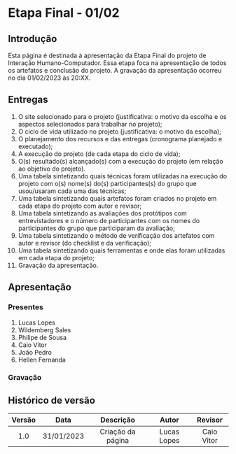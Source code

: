 # Etapa Final - 01/02

## Introdução
Esta página é destinada à apresentação da Etapa Final do projeto de Interação Humano-Computador. Essa etapa foca na apresentação de todos os artefatos e conclusão do projeto. A gravação da apresentação ocorreu no dia 01/02/2023 às 20:XX.

## Entregas
<ol>
    <li>O site selecionado para o projeto (justificativa: o motivo da escolha e os aspectos selecionados para trabalhar no projeto);
    <li>O ciclo de vida utilizado no projeto (justificativa: o motivo da escolha);</li>
    <li>O planejamento dos recursos e das entregas (cronograma planejado e executado);</li>
    <li>A execução do projeto  (de cada etapa do ciclo de vida);</li>
    <li>O(s) resultado(s) alcançado(s) com a execução do projeto (em relação ao objetivo do projeto).</li>
    <li>Uma tabela sintetizando quais técnicas foram utilizadas na execução do projeto com o(s) nome(s) do(s) participantes(s) do grupo que usou/usaram cada uma das técnicas;</li>
    <li>Uma tabela sintetizando quais artefatos foram criados no projeto em cada etapa do projeto com autor e revisor; </li>
    <li>Uma tabela sintetizando as avaliações dos protótipos com entrevistadores e o número de participantes com os nomes do participantes do grupo que participaram da avaliação;</li>
    <li>Uma tabela sintetizando o método de verificação dos artefatos com autor e  revisor (do checklist e da verificação);</li>
    <li>Uma tabela sintetizando quais ferramentas e onde elas foram utilizadas em cada etapa do projeto;</li>
    <li>Gravação da apresentação.</li>
</ol>

## Apresentação

### Presentes
<ol>
    <li>Lucas Lopes</li>
    <li>Wildemberg Sales</li>
    <li>Philipe de Sousa</li>
    <li>Caio Vitor</li>
    <li>João Pedro</li>
    <li>Hellen Fernanda</li>
</ol>

### Gravação


## Histórico de versão
| Versão | Data | Descrição | Autor | Revisor |
| :----: | :--: | :-------: | :---: | :-----: |
| 1.0 | 31/01/2023 | Criação da página | Lucas Lopes | Caio Vitor |
